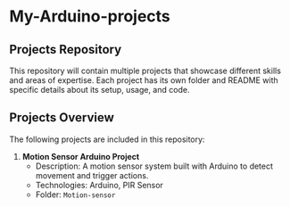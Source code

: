 # My-Arduino-projects

## Projects Repository

This repository will contain multiple projects that showcase different skills and areas of expertise. Each project has its own folder and README with specific details about its setup, usage, and code.

## Projects Overview

The following projects are included in this repository:

1. **Motion Sensor Arduino Project**
   - Description: A motion sensor system built with Arduino to detect movement and trigger actions.
   - Technologies: Arduino, PIR Sensor
   - Folder: `Motion-sensor`
